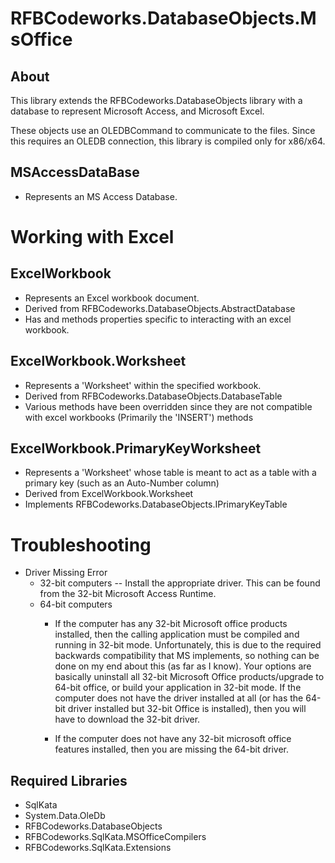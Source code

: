 ﻿# RFBCodeworks.DatabaseObjects.MsOffice
## About
This library extends the RFBCodeworks.DatabaseObjects library with a database to represent Microsoft Access, and Microsoft Excel. 

These objects use an OLEDBCommand to communicate to the files. 
Since this requires an OLEDB connection, this library is compiled only for x86/x64.

## MSAccessDataBase
- Represents an MS Access Database.

# Working with Excel

## ExcelWorkbook
- Represents an Excel workbook document. 
- Derived from RFBCodeworks.DatabaseObjects.AbstractDatabase
- Has and methods properties specific to interacting with an excel workbook.

## ExcelWorkbook.Worksheet
- Represents a 'Worksheet' within the specified workbook.
- Derived from RFBCodeworks.DatabaseObjects.DatabaseTable
- Various methods have been overridden since they are not compatible with excel workbooks (Primarily the 'INSERT') methods

## ExcelWorkbook.PrimaryKeyWorksheet
- Represents a 'Worksheet' whose table is meant to act as a table with a primary key (such as an Auto-Number column)
- Derived from ExcelWorkbook.Worksheet
- Implements RFBCodeworks.DatabaseObjects.IPrimaryKeyTable

# Troubleshooting
- Driver Missing Error
    - 32-bit computers -- Install the appropriate driver. This can be found from the 32-bit Microsoft Access Runtime.
    - 64-bit computers
        - If the computer has any 32-bit Microsoft office products installed, then the calling application must be compiled and running in 32-bit mode.
          Unfortunately, this is due to the required backwards compatibility that MS implements, so nothing can be done on my end about this (as far as I know).
          Your options are basically uninstall all 32-bit Microsoft Office products/upgrade to 64-bit office, or build your application in 32-bit mode.
          If the computer does not have the driver installed at all (or has the 64-bit driver installed but 32-bit Office is installed), then you will have to download the 32-bit driver.

        - If the computer does not have any 32-bit microsoft office features installed, then you are missing the 64-bit driver.

## Required Libraries
- SqlKata
- System.Data.OleDb
- RFBCodeworks.DatabaseObjects
- RFBCodeworks.SqlKata.MSOfficeCompilers
- RFBCodeworks.SqlKata.Extensions